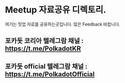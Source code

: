 # Meetup 자료공유 디렉토리.

여기는 밋업 자료를 공유하는곳입니다.
많은 Feedback 바랍니다.

## 포카돗 코리아 텔레그람 채널 :  https://t.me/PolkadotKR
## 포카돗 official 텔레그람 채널 : https://t.me/PolkadotOfficial 
